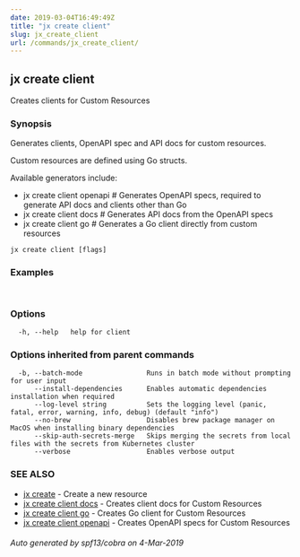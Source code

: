 ```yaml
---
date: 2019-03-04T16:49:49Z
title: "jx create client"
slug: jx_create_client
url: /commands/jx_create_client/
---
```

## jx create client

Creates clients for Custom Resources

### Synopsis

Generates clients, OpenAPI spec and API docs for custom resources. 

Custom resources are defined using Go structs. 

Available generators include: 

  * jx create client openapi # Generates OpenAPI specs, required to generate API docs and clients other than Go  
  * jx create client docs # Generates API docs from the OpenAPI specs  
  * jx create client go # Generates a Go client directly from custom resources

```
jx create client [flags]
```

### Examples

```
  
```

### Options

```
  -h, --help   help for client
```

### Options inherited from parent commands

```
  -b, --batch-mode                Runs in batch mode without prompting for user input
      --install-dependencies      Enables automatic dependencies installation when required
      --log-level string          Sets the logging level (panic, fatal, error, warning, info, debug) (default "info")
      --no-brew                   Disables brew package manager on MacOS when installing binary dependencies
      --skip-auth-secrets-merge   Skips merging the secrets from local files with the secrets from Kubernetes cluster
      --verbose                   Enables verbose output
```

### SEE ALSO

* [jx create](/commands/jx_create/)	 - Create a new resource
* [jx create client docs](/commands/jx_create_client_docs/)	 - Creates client docs for Custom Resources
* [jx create client go](/commands/jx_create_client_go/)	 - Creates Go client for Custom Resources
* [jx create client openapi](/commands/jx_create_client_openapi/)	 - Creates OpenAPI specs for Custom Resources

###### Auto generated by spf13/cobra on 4-Mar-2019
